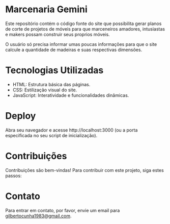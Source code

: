 # Marcenaria Gemini
Este repositório contém o código fonte do site que possibilita gerar planos de corte de projetos de móveis para que marceneiros amadores, intusiastas e makers possam construir seus proprios móveis.

O usuário só precisa informar umas poucas informações para que o site calcule a quantidade de madeiras e suas respectivas dimensões.

# Tecnologias Utilizadas
* HTML: Estrutura básica das páginas.
* CSS: Estilização visual do site.
* JavaScript: Interatividade e funcionalidades dinâmicas.

# Deploy
Abra seu navegador e acesse http://localhost:3000 (ou a porta especificada no seu script de inicialização).

# Contribuições
Contribuições são bem-vindas! Para contribuir com este projeto, siga estes passos:
  
# Contato
Para entrar em contato, por favor, envie um email para gilbertocunha1983@gmail.com.
